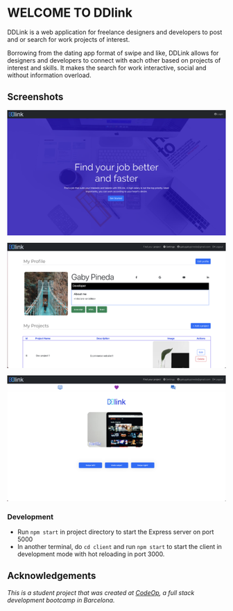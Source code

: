 # WELCOME TO DDlink

DDLink is a web application for freelance designers and developers to post and or search for work projects of interest.

Borrowing from the dating app format of swipe and like, DDLink allows for designers and developers to connect with each other based on projects of interest and skills. It makes the search for work interactive, social and without information overload.

## Screenshots

![home](/public/images/DDLINK_HOME.png)

![profile](/public/images/DDLINK_PROFILE.png)

![swipe](/public/images/DDLINK_SWIPE.png)

### Development

- Run `npm start` in project directory to start the Express server on port 5000
- In another terminal, do `cd client` and run `npm start` to start the client in development mode with hot reloading in port 3000.

## Acknowledgements

_This is a student project that was created at [CodeOp](http://CodeOp.tech), a full stack development bootcamp in Barcelona._
